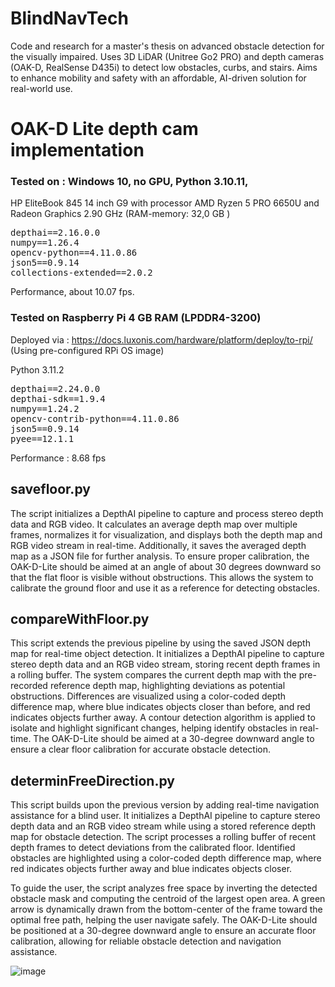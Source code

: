 # BlindNavTech
Code and research for a master's thesis on advanced obstacle detection for the visually impaired. Uses 3D LiDAR (Unitree Go2 PRO) and depth cameras (OAK-D, RealSense D435i) to detect low obstacles, curbs, and stairs. Aims to enhance mobility and safety with an affordable, AI-driven solution for real-world use.



# OAK-D Lite depth cam implementation

### Tested on :  Windows 10, no GPU,  Python 3.10.11,
HP EliteBook 845 14 inch G9 with processor AMD Ryzen 5 PRO 6650U and  Radeon Graphics 2.90 GHz (RAM-memory: 	32,0 GB )

<pre>
depthai==2.16.0.0
numpy==1.26.4
opencv-python==4.11.0.86
json5==0.9.14
collections-extended==2.0.2
</pre>



Performance, about 10.07 fps.

### Tested on Raspberry Pi 4 GB RAM (LPDDR4-3200)

Deployed via :  https://docs.luxonis.com/hardware/platform/deploy/to-rpi/ (Using pre-configured RPi OS image)

Python 3.11.2
<pre>
depthai==2.24.0.0
depthai-sdk==1.9.4
numpy==1.24.2
opencv-contrib-python==4.11.0.86
json5==0.9.14
pyee==12.1.1
</pre>
Performance :  8.68 fps


## savefloor.py
The script initializes a DepthAI pipeline to capture and process stereo depth data and RGB video. It calculates an average depth map over multiple frames, normalizes it for visualization, and displays both the depth map and RGB video stream in real-time. Additionally, it saves the averaged depth map as a JSON file for further analysis. To ensure proper calibration, the OAK-D-Lite should be aimed at an angle of about 30 degrees downward so that the flat floor is visible without obstructions. This allows the system to calibrate the ground floor and use it as a reference for detecting obstacles.

## compareWithFloor.py
This script extends the previous pipeline by using the saved JSON depth map for real-time object detection. It initializes a DepthAI pipeline to capture stereo depth data and an RGB video stream, storing recent depth frames in a rolling buffer. The system compares the current depth map with the pre-recorded reference depth map, highlighting deviations as potential obstructions. Differences are visualized using a color-coded depth difference map, where blue indicates objects closer than before, and red indicates objects further away. A contour detection algorithm is applied to isolate and highlight significant changes, helping identify obstacles in real-time. The OAK-D-Lite should be aimed at a 30-degree downward angle to ensure a clear floor calibration for accurate obstacle detection.

## determinFreeDirection.py
This script builds upon the previous version by adding real-time navigation assistance for a blind user. It initializes a DepthAI pipeline to capture stereo depth data and an RGB video stream while using a stored reference depth map for obstacle detection. The script processes a rolling buffer of recent depth frames to detect deviations from the calibrated floor. Identified obstacles are highlighted using a color-coded depth difference map, where red indicates objects further away and blue indicates objects closer.

To guide the user, the script analyzes free space by inverting the detected obstacle mask and computing the centroid of the largest open area. A green arrow is dynamically drawn from the bottom-center of the frame toward the optimal free path, helping the user navigate safely. The OAK-D-Lite should be positioned at a 30-degree downward angle to ensure an accurate floor calibration, allowing for reliable obstacle detection and navigation assistance.

![image](https://github.com/user-attachments/assets/af8f7baa-f68f-4e48-bd3d-ee57cea6369a)
